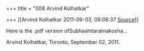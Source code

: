 +++
title = "008 Arvind Kolhatkar"

+++
[[Arvind Kolhatkar	2011-09-03, 09:06:37 [Source](https://groups.google.com/g/samskrita/c/KcMQ9MuXc84)]]



Here is the .pdf version ofSubhashitaratnakosha...

  

Arvind Kolhatkar, Toronto, September 02, 2011.  

